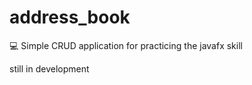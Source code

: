 # address_book
:computer: Simple CRUD application for practicing the javafx skill

still in development
